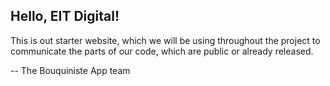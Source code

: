 ## Hello, EIT Digital!

This is out starter website, which we will be using throughout the project to communicate the parts of our code, which are public or already released.  

-- The Bouquiniste App team
